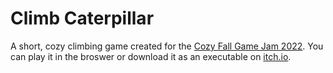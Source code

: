 # Climb Caterpillar

A short, cozy climbing game created for the [Cozy Fall Game Jam 2022](https://itch.io/jam/cozy-fall-jam-2022). You can play it in the broswer or download it as an executable on [itch.io](https://unsnughero.itch.io/climb-caterpillar).
